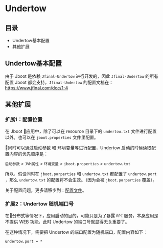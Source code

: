 # Undertow

## 目录
- Undertow基本配置
- 其他扩展

## Undertow基本配置

由于 Jboot 是依赖 `Jfinal-Undertow` 进行开发的，因此 `Jfinal-Undertow` 的所有配置 Jboot 都会支持，`Jfinal-Undertow` 的配置文档在：https://www.jfinal.com/doc/1-4

## 其他扩展

### 扩展1：配置位置
在 Jboot 应用中，除了可以在 resource 目录下的 `undertow.txt` 文件进行配置以外，也可以在 `jboot.properties` 文件里配置。

同时可以通过启动参数 和 环境变量等进行配置，Undertow 启动的时候读取配置内容的优先顺序是：

`启动参数` > `JVM属性` > `环境变量` > `jboot.properties` > `undertow.txt`

所以，假设同时在 `jboot.porperties` 和 `undertow.txt` 都配置了 `undertow.port` ，那么 `undertow.txt` 的配置将不会生效。（因为会被 `jboot.porperties` 覆盖）。

关于配置问题，更多请移步到：[配置文件](./config.md)。

### 扩展2：Undertow 随机端口号
在分布式等情况下，应用启动的目的，可能只是为了暴露 `RPC` 服务，本身应用是不提供 WEB 功能，此时 Undertow 的端口号就显得无关重要了。

在这种情况下，需要把 Undertow 的端口配置为随机端口，配置内容如下：

```
undertow.port = * 
```

